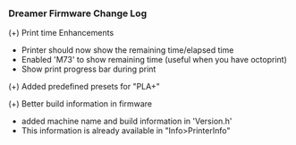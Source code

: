 ###  Dreamer Firmware Change Log

(+) Print time Enhancements
   - Printer should now show the remaining time/elapsed time
   - Enabled 'M73' to show remaining time  (useful when you have octoprint)
   - Show print progress bar during print

(+) Added predefined presets for "PLA+" 

(+) Better build information in firmware
   - added machine name and build information in  'Version.h'
   - This information is already available in "Info>PrinterInfo"
   



